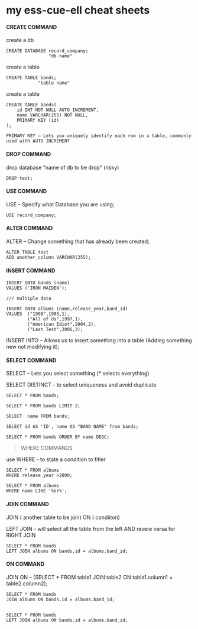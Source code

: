 # my ess-cue-ell cheat sheets

#### **CREATE COMMAND**

create a db

```
CREATE DATABASE record_company;
                "db name"
```

create a table

```
CREATE TABLE bands;
            "table name"
```

create a table

```
CREATE TABLE bands(
	id INT NOT NULL AUTO_INCREMENT,
	name VARCHAR(255) NOT NULL,
    PRIMARY KEY (id)
);
```

`PRIMARY KEY – Lets you uniquely identify each row in a table, commonly used with AUTO INCREMENT`

#### **DROP COMMAND**

drop database "name of db to be drop" (risky)

```
DROP test;
```

#### **USE COMMAND**

USE – Specify what Database you are using;

```
USE record_company;
```

#### **ALTER COMMAND**

ALTER – Change something that has already been created;

```
ALTER TABLE test
ADD another_column VARCHAR(255);
```

#### **INSERT COMMAND**

```
INSERT INTO bands (name)
VALUES ('IRON MAIDEN');

/// multiple data

INSERT INTO albums (name,release_year,band_id)
VALUES  ("1999",1985,1),
		("All of Us",1997,1),
		("American Idiot",2004,2),
        ("Last Test",2006,3);
```

INSERT INTO – Allows us to insert something into a table (Adding something new not modifying it);

#### **SELECT COMMAND**

SELECT – Lets you select something (\* selects everything)

SELECT DISTINCT - to select uniqueness and avoid duplicate

```
SELECT * FROM bands;

SELECT * FROM bands LIMIT 2;

SELECT  name FROM bands;

SELECT id AS 'ID', name AS "BAND NAME" from bands;

SELECT * FROM bands ORDER BY name DESC;
```

> WHERE COMMANDS

use WHERE - to state a condition to fitler

```
SELECT * FROM albums
WHERE release_year >2000;

SELECT * FROM albums
WHERE name LIKE '%er%';
```

#### **JOIN COMMAND**

JOIN ( another table to be join) ON ( condiiton)

LEFT JOIN - will select all the table from the left AND revere versa for RIGHT JOIN

```
SELECT * FROM bands
LEFT JOIN albums ON bands.id = albums.band_id;
```

#### **ON COMMAND**

JOIN ON – (SELECT \* FROM table1 JOIN table2 ON table1.column1 = table2.column2);

```
SELECT * FROM bands
JOIN albums ON bands.id = albums.band_id;


SELECT * FROM bands
LEFT JOIN albums ON bands.id = albums.band_id;
```
